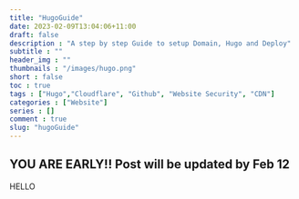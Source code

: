 ```yaml
---
title: "HugoGuide"
date: 2023-02-09T13:04:06+11:00
draft: false
description : "A step by step Guide to setup Domain, Hugo and Deploy"
subtitle : ""
header_img : ""
thumbnails : "/images/hugo.png"
short : false
toc : true
tags : ["Hugo","Cloudflare", "Github", "Website Security", "CDN"]
categories : ["Website"]
series : []
comment : true
slug: "hugoGuide"
---
```


## YOU ARE EARLY!! Post will be updated by Feb 12

HELLO